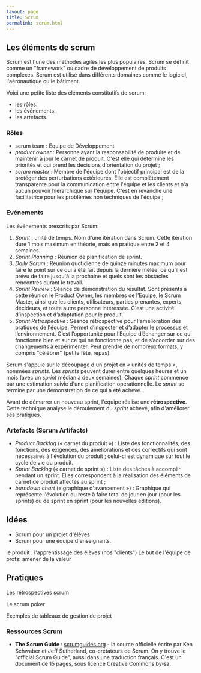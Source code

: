 ```yaml
---
layout: page
title: Scrum
permalink: scrum.html
---
```


## Les éléments de scrum

Scrum est l'une des méthodes agiles les plus populaires. Scrum se définit comme un "framework" ou cadre de développement de produits complexes. Scrum est utilisé dans différents domaines comme le logiciel, l'aéronautique ou le bâtiment.

Voici une petite liste des éléments constitutifs de scrum:

- les rôles.
- les événements.
- les artefacts.

### Rôles

- scrum team : Equipe de Développement
- *product owner* : Personne ayant la responsabilité de produire et de maintenir à jour le carnet de produit. C'est elle qui détermine les priorités et qui prend les décisions d'orientation du projet ;
- *scrum master* : Membre de l'équipe dont l'objectif principal est de la protéger des perturbations extérieures. Elle est complètement transparente pour la communication entre l'équipe et les clients et n'a aucun pouvoir hiérarchique sur l'équipe. C'est en revanche une facilitatrice pour les problèmes non techniques de l'équipe ;

### Evénements

Les événements prescrits par Scrum:

1. *Sprint* : unité de temps. Nom d'une itération dans Scrum. Cette itération dure 1 mois maximum en théorie, mais en pratique entre 2 et 4 semaines. 
2. *Sprint Planning* : Réunion de planification de sprint.
3. *Daily Scrum* : Réunion quotidienne de quinze minutes maximum pour faire le point sur ce qui a été fait depuis la dernière mêlée, ce qu'il est prévu de faire jusqu'à la prochaine et quels sont les obstacles rencontrés durant le travail.
4. *Sprint Review* : Séance de démonstration du résultat. Sont présents à cette réunion le Product Owner, les membres de l’Equipe, le Scrum Master, ainsi que les clients, utilisateurs, parties prenantes, experts, décideurs, et toute autre personne intéressée. C'est une activité d’inspection et d’adaptation pour le produit.
5. *Sprint Retrospective* : Séance rétrospective pour l'amélioration des pratiques de l'équipe. Permet d’inspecter et d’adapter le processus et l’environnement. C’est l’opportunité pour l’Equipe d’échanger sur ce qui fonctionne bien et sur ce qui ne fonctionne pas, et de s’accorder sur des changements à expérimenter. Peut prendre de nombreux formats, y compris "célébrer" (petite fête, repas).

Scrum s'appuie sur le découpage d'un projet en « unités de temps », nommées *sprints*. Les *sprints* peuvent durer entre quelques heures et un mois (avec un *sprint* médian à deux semaines). Chaque *sprint* commence par une estimation suivie d'une planification opérationnelle. Le *sprint* se termine par une démonstration de ce qui a été achevé. 

Avant de démarrer un nouveau sprint, l'équipe réalise une **rétrospective**. Cette technique analyse le déroulement du *sprint* achevé, afin d'améliorer ses pratiques.

### Artefacts (Scrum Artifacts)

- *Product Backlog* (« carnet du produit ») : Liste des fonctionnalités, des fonctions, des exigences, des améliorations et des correctifs qui sont nécessaires à l'évolution du produit ; celui-ci est dynamique sur tout le cycle de vie du produit.
- *Sprint Backlog* (« carnet de sprint ») : Liste des tâches à accomplir pendant un sprint. Elles correspondent à la réalisation des éléments de carnet de produit affectés au sprint ;
- *burndown chart* (« graphique d'avancement ») : Graphique qui représente l'évolution du reste à faire total de jour en jour (pour les sprints) ou de sprint en sprint (pour les nouvelles éditions).


## Idées

- Scrum pour un projet d'élèves
- Scrum pour une équipe d'enseignants.



le produit : l'apprentissage des élèves (nos "clients")
Le but de l'équipe de profs: amener de la valeur

## Pratiques

Les rétrospectives scrum

Le scrum poker

Exemples de tableaux de gestion de projet

### Ressources Scrum

- **The Scrum Guide** : [scrumguides.org](https://scrumguides.org/) - la source officielle écrite par Ken Schwaber et Jeff Sutherland, co-crétateurs de Scrum. On y trouve le "official Scrum Guide", aussi dans une traduction français. C'est un document de 15 pages, sous licence Creative Commons by‐sa.